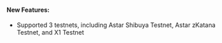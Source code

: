 #### New Features:

- Supported 3 testnets, including Astar Shibuya Testnet, Astar zKatana Testnet, and X1 Testnet
